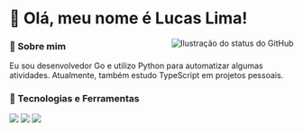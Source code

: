 # 👋 Olá, meu nome é Lucas Lima!

<img align='right' src="https://github-readme-stats.vercel.app/api?username=lcslima45&show_icons=true&title_color=783c00&text_color=af552e&icon_color=783c00&bg_color=f8efd4&cache_seconds=2300" alt="Ilustração do status do GitHub">

### 🌟 Sobre mim

Eu sou desenvolvedor Go e utilizo Python para automatizar algumas atividades. Atualmente, também estudo TypeScript em projetos pessoais.

### 🚀 Tecnologias e Ferramentas

<p>
  <img src="https://img.shields.io/badge/Go-00ADD8?style=for-the-badge&logo=go&logoColor=white" />
  <img src="https://img.shields.io/badge/Python-3776AB?style=for-the-badge&logo=python&logoColor=white" />
  <img src="https://img.shields.io/badge/TypeScript-007ACC?style=for-the-badge&logo=typescript&logoColor=white" />
</p>

